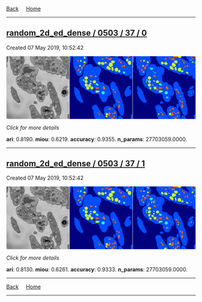 
[Back](..)&nbsp;&nbsp;&nbsp;&nbsp;&nbsp;[Home](https://leapmanlab.github.io/snapshots)

---

<div class="summary"><a href="0"><h2>random_2d_ed_dense / 0503 / 37 / 0</h2></a><p>Created 07 May 2019, 10:52:42
</p><a href="0"><img src="0/media/summary.png" align="center"></a><p>
<i>Click for more details</i>
</p></div>

**ari**: 0.8190. **miou**: 0.6219. **accuracy**: 0.9355. **n_params**: 27703059.0000. 

---

<div class="summary"><a href="1"><h2>random_2d_ed_dense / 0503 / 37 / 1</h2></a><p>Created 07 May 2019, 10:52:42
</p><a href="1"><img src="1/media/summary.png" align="center"></a><p>
<i>Click for more details</i>
</p></div>

**ari**: 0.8130. **miou**: 0.6261. **accuracy**: 0.9333. **n_params**: 27703059.0000. 

---

[Back](..)&nbsp;&nbsp;&nbsp;&nbsp;&nbsp;[Home](https://leapmanlab.github.io/snapshots)

---